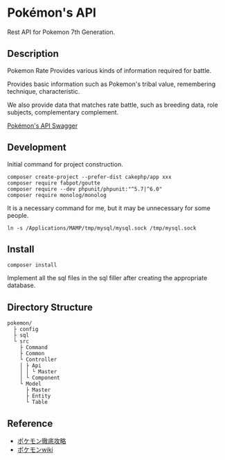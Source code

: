 
# Pokémon's API

Rest API for Pokemon 7th Generation.

## Description

Pokemon Rate Provides various kinds of information required for battle.

Provides basic information such as Pokemon's tribal value, remembering technique, characteristic.

We also provide data that matches rate battle, such as breeding data, role subjects, complementary complement.

[Pokémon's API Swagger](https://machio77777.github.io/pokemon-swagger/)

## Development

Initial command for project construction.

```linux
composer create-project --prefer-dist cakephp/app xxx
composer require fabpot/goutte
composer require --dev phpunit/phpunit:"^5.7|^6.0"
composer require monolog/monolog
```

It is a necessary command for me, but it may be unnecessary for some people.

```linux
ln -s /Applications/MAMP/tmp/mysql/mysql.sock /tmp/mysql.sock
```

## Install

```linux
composer install
```

Implement all the sql files in the sql filler after creating the appropriate database.

## Directory Structure

```
pokemon/
  ├ config
  ├ sql
  └ src
    ├ Command
    ├ Common
    └ Controller
    │ ├ Api
    │ │ └ Master
    │ └ Component
    └ Model
      ├ Master
      ├ Entity
      └ Table
```

## Reference

- [ポケモン徹底攻略](https://yakkun.com/)
- [ポケモンwiki](https://wiki.xn--rckteqa2e.com/wiki/%E3%83%A1%E3%82%A4%E3%83%B3%E3%83%9A%E3%83%BC%E3%82%B8)
